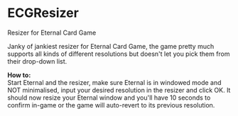 # ECGResizer
Resizer for Eternal Card Game 


Janky of jankiest resizer for Eternal Card Game, the game pretty much supports all kinds of different resolutions but doesn't let you pick them from their drop-down list.

**How to:**  
Start Eternal and the resizer, make sure Eternal is in windowed mode and NOT minimalised, input your desired resolution in the resizer and click OK. It should now resize your Eternal window and you'll have 10 seconds to confirm in-game or the game will auto-revert to its previous resolution.
